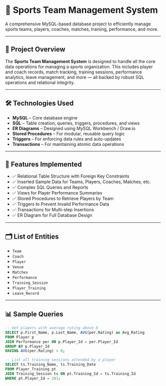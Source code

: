 # 🏀 Sports Team Management System

A comprehensive MySQL-based database project to efficiently manage sports teams, players, coaches, matches, training, performance, and more.

---

## 📌 Project Overview

The **Sports Team Management System** is designed to handle all the core data operations for managing a sports organization.
This includes player and coach records, match tracking, training sessions, performance analytics, leave management,
and more — all backed by robust SQL operations and relational integrity.

---

## 🛠️ Technologies Used

- **MySQL** – Core database engine
- **SQL** – Table creation, queries, triggers, procedures, and views
- **ER Diagrams** – Designed using MySQL Workbench / Draw.io
- **Stored Procedures** – For modular, reusable query logic
- **Triggers** – For enforcing data rules and auto-updates
- **Transactions** – For maintaining atomic data operations

---

## 🧩 Features Implemented

- ✅ Relational Table Structure with Foreign Key Constraints
- ✅ Inserted Sample Data for Teams, Players, Coaches, Matches, etc.
- ✅ Complex SQL Queries and Reports
- ✅ Views for Player Performance Summaries
- ✅ Stored Procedures to Retrieve Players by Team
- ✅ Triggers to Prevent Invalid Performance Data
- ✅ Transactions for Multi-step Insertions
- ✅ ER Diagram for Full Database Design

---

## 🗂️ List of Entities

- `Team`
- `Coach`
- `Player`
- `Venue`
- `Matches`
- `Performance`
- `Training_Session`
- `Player_Training`
- `Leave_Record`

---

## 📊 Sample Queries

```sql
-- Get players with average rating above 8
SELECT p.First_Name, p.Last_Name, AVG(per.Rating) as Avg_Rating
FROM Player p
JOIN Performance per ON p.Player_Id = per.Player_Id
GROUP BY p.Player_Id
HAVING AVG(per.Rating) > 8;

-- List all training sessions attended by a player
SELECT ts.Training_Name, ts.Training_Date
FROM Player_Training pt
JOIN Training_Session ts ON pt.Training_Id = ts.Training_Id
WHERE pt.Player_Id = 201;
